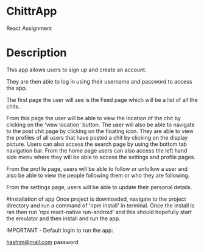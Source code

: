 # ChittrApp
React Assignment

# Description
This app allows users to sign up and create an account.

They are then able to log in using their username and password to access the app.

The first page the user will see is the Feed page which will be a list of all the chits.

From this page the user will be able to view the location of the chit by clicking on the 'view location' button. The user will also be able to navigate to the post chit page by clicking on the floating icon. They are able to view the profiles of all users that have posted a chit by clicking on the display picture. Users can also access the search page by using the bottom tab navigation bar. From the home page users can also access the left hand side menu where they will be able to access the settings and profile pages.

From the profile page, users will be able to follow or unfollow a user and also be able to view the people following them or who they are following.

From the settings page, users will be able to update their personal details.


#Installation of app
Once project is downloaded, navigate to the project directory and run a command of 'npm install' in terminal.
Once the install is ran then run 'npx react-native run-android' and this should hopefully start the emulator and then install and run the app.

IMPORTANT -
Default login to run the app:

hashim@mail.com
password
